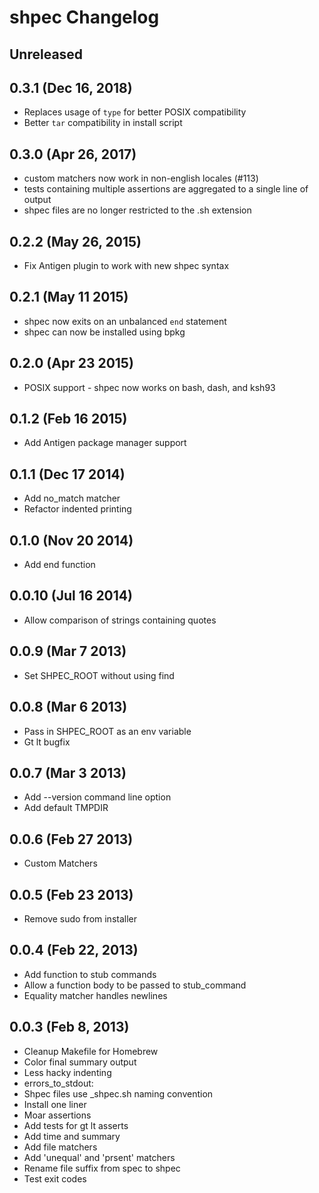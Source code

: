 # shpec Changelog

## Unreleased

## 0.3.1 (Dec 16, 2018)
  * Replaces usage of `type` for better POSIX compatibility
  * Better `tar` compatibility in install script

## 0.3.0 (Apr 26, 2017)
  * custom matchers now work in non-english locales (#113)
  * tests containing multiple assertions are aggregated to a single line of
    output
  * shpec files are no longer restricted to the .sh extension

## 0.2.2 (May 26, 2015)
  * Fix Antigen plugin to work with new shpec syntax

## 0.2.1 (May 11 2015)
  * shpec now exits on an unbalanced `end` statement
  * shpec can now be installed using bpkg

## 0.2.0 (Apr 23 2015)
  * POSIX support - shpec now works on bash, dash, and ksh93

## 0.1.2 (Feb 16 2015)
  * Add Antigen package manager support

## 0.1.1 (Dec 17 2014)
  * Add no_match matcher
  * Refactor indented printing

## 0.1.0 (Nov 20 2014)

 * Add end function

## 0.0.10 (Jul 16 2014)

 * Allow comparison of strings containing quotes

## 0.0.9 (Mar 7 2013)

 * Set SHPEC_ROOT without using find

## 0.0.8 (Mar 6 2013)

 * Pass in SHPEC_ROOT as an env variable
 * Gt lt bugfix

## 0.0.7 (Mar 3 2013)

 * Add --version command line option
 * Add default TMPDIR

## 0.0.6 (Feb 27 2013)

 * Custom Matchers

## 0.0.5 (Feb 23 2013)

 * Remove sudo from installer

## 0.0.4 (Feb 22, 2013)

 * Add function to stub commands
 * Allow a function body to be passed to stub_command
 * Equality matcher handles newlines

## 0.0.3 (Feb 8, 2013)

  * Cleanup Makefile for Homebrew
  * Color final summary output
  * Less hacky indenting
  * errors_to_stdout:
  * Shpec files use <name>_shpec.sh naming convention
  * Install one liner
  * Moar assertions
  * Add tests for gt lt asserts
  * Add time and summary
  * Add file matchers
  * Add 'unequal' and 'prsent' matchers
  * Rename file suffix from spec to shpec
  * Test exit codes
